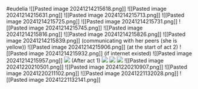 #eudelia 
![[Pasted image 20241214215618.png]]
![[Pasted image 20241214215631.png]]
![[Pasted image 20241214215713.png]]
![[Pasted image 20241214215725.png]]
![[Pasted image 20241214215731.png]]
![[Pasted image 20241214215745.png]]
![[Pasted image 20241214215816.png]]
![[Pasted image 20241214215826.png]]
![[Pasted image 20241214215839.png]]
(communicating with her peers (she is yellow))
![[Pasted image 20241214215906.png]]
(at the start of act 2)
![[Pasted image 20241214215932.png]]
(if internet existed)
![[Pasted image 20241214215957.png]]
**![](https://lh7-rt.googleusercontent.com/docsz/AD_4nXeWWbQ5IJDJltlGDXgSO8L6VIMEXPizGQkhSzs7iW1O-hWQ6MBNx0BrxHG4CHnR1tQ3PLKQkQBk5PRDbdrqa69CLorjzD0Tzs-xqeWIkmEVcEU1mCv59zsv8Br7uC7quW88M5Qo?key=ArE9gjGx41F-QdnnpTPqXmu4)**
(After act 1)
**![](https://lh7-rt.googleusercontent.com/docsz/AD_4nXfUqklDE72I22pyCCS2iYYKcoowyw2i7t4pywz2-s0nx4RRYU4sbVeFiXMhHLq8J8TwRaCEBd_bZnPZGpE2dsVWc2Z5EJDhMEY7Lc3-h5wcrtpgYoI7sqgPsP5VRpHmwBsqdrNL?key=ArE9gjGx41F-QdnnpTPqXmu4)**
**![](https://lh7-rt.googleusercontent.com/docsz/AD_4nXd0OaCsR2NPKIwi2KEdmrarU1ThqOw-jDI1MJWsE6ophkz0HkhROHzzPLNaeyta5skHQNMcPacZ5ViNCo_EL6wqlvhSvjCbCRiOAXarhaPfpWw37XFNczG3LPXSs0h82GTHD1g5bw?key=ArE9gjGx41F-QdnnpTPqXmu4)**
**![](https://lh7-rt.googleusercontent.com/docsz/AD_4nXfEBd5VyPvBlE4avGDgtWj0z_r9dpZQE6rfaFjd3bLKuKpfpure7pc85w_b4GMOOneWzXyW-sIoh-jxi7jzYJInUyKOt9edfI-IuERJSdFQott3XLZtpCAfFthmlJSHpg?key=ArE9gjGx41F-QdnnpTPqXmu4)**
![[Pasted image 20241220210501.png]]
![[Pasted image 20241220210907.png]]
![[Pasted image 20241220211102.png]]
![[Pasted image 20241221132028.png]]
![[Pasted image 20241221132141.png]]
